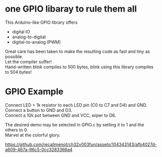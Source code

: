 # one GPIO libaray to rule them all

This Arduino-like GPIO library offers
 * digital IO
 * analog-to-digital
 * digital-to-analog (PWM)

Great care has been taken to make the resulting code as fast and tiny as possible.  
Let the compiler suffer!  
Hand-written blink compiles to 500 bytes, blink using this library compiles to 504 bytes!  

# GPIO Example

Connect LED + 1k resistor to each LED pin (C0 to C7 and D4) and GND.  
Connect a button to GND and D3.  
Connect a 10k pot between GND and VCC, wiper to D6.  

The desired demo may be selected in GPIO.c by setting it to 1 and the others to 0.  
Marvel at the colorful glory.  



https://github.com/recallmenot/ch32v003fun/assets/104343143/afb4027d-a609-467a-96c5-0cc3283366a4
